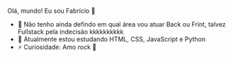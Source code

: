 Olá, mundo! Eu sou Fabrício 👋
- 🔭 Não tenho ainda defindo em qual área vou atuar Back ou Frint, talvez Fullstack pela indecisão kkkkkkkkkk
- 🌱 Atualmente estou estudando HTML, CSS, JavaScript e Python
- ⚡ Curiosidade: Amo rock 🤘 

